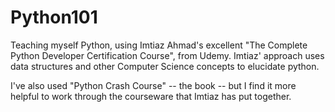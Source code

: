 # Python101
Teaching myself Python, using Imtiaz Ahmad's excellent "The Complete Python Developer Certification Course", from Udemy.  Imtiaz' approach uses data structures and other Computer Science concepts to elucidate python.  

I've also used "Python Crash Course" -- the book -- but I find it more helpful to work through the courseware that Imtiaz has put together.
